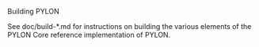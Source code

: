 Building PYLON

See doc/build-*.md for instructions on building the various
elements of the PYLON Core reference implementation of PYLON.
